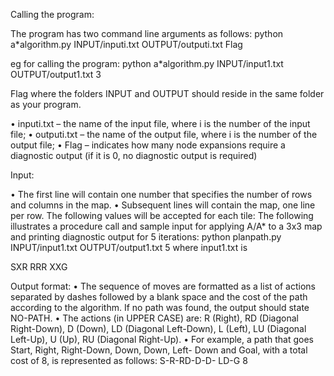 
Calling the program:

The program has two command line arguments as follows: python a*algorithm.py INPUT/inputi.txt OUTPUT/outputi.txt Flag

eg for calling the program: python a*algorithm.py INPUT/input1.txt OUTPUT/output1.txt 3

Flag where the folders INPUT and OUTPUT should reside in the same folder as your program.

• inputi.txt – the name of the input file, where i is the number of the input file;
• outputi.txt – the name of the output file, where i is the number of the output file;
• Flag – indicates how many node expansions require a diagnostic output (if it is 0, no diagnostic output is required) 

Input:

• The first line will contain one number that specifies the number of rows and columns in the map.
• Subsequent lines will contain the map, one line per row. The following values will be accepted for each tile:
The following illustrates a procedure call and sample input for applying A/A* to a 3x3 map and printing diagnostic output for 5 iterations:
python planpath.py INPUT/input1.txt OUTPUT/output1.txt 5 where input1.txt is

SXR 
RRR 
XXG 


Output format:
• The sequence of moves are formatted as a list of actions separated by dashes followed by a blank space and the cost of the path according to the algorithm. If no path was found, the output should state NO-PATH.
• The actions (in UPPER CASE) are: R (Right), RD (Diagonal Right-Down), D (Down), LD (Diagonal Left-Down), L (Left), LU (Diagonal Left-Up), U (Up), RU (Diagonal Right-Up).
• For example, a path that goes Start, Right, Right-Down, Down, Down, Left- Down and Goal, with a total cost of 8, is represented as follows: S-R-RD-D-D- LD-G 8